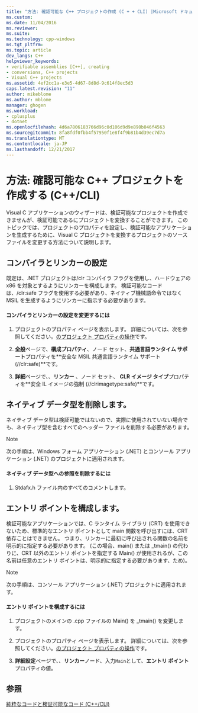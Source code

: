 ```yaml
---
title: "方法: 確認可能な C++ プロジェクトの作成 (C + + CLI) |Microsoft ドキュメント"
ms.custom: 
ms.date: 11/04/2016
ms.reviewer: 
ms.suite: 
ms.technology: cpp-windows
ms.tgt_pltfrm: 
ms.topic: article
dev_langs: C++
helpviewer_keywords:
- verifiable assemblies [C++], creating
- conversions, C++ projects
- Visual C++ projects
ms.assetid: 4ef2cc1a-e3e5-4d67-8d8d-9c614f8ec5d3
caps.latest.revision: "11"
author: mikeblome
ms.author: mblome
manager: ghogen
ms.workload:
- cplusplus
- dotnet
ms.openlocfilehash: 4d6a7806183766d96c0d106d9d9e890b046f4563
ms.sourcegitcommit: 8fa8fdf0fbb4f57950f1e8f4f9b81b4d39ec7d7a
ms.translationtype: MT
ms.contentlocale: ja-JP
ms.lasthandoff: 12/21/2017
---
```

# <a name="how-to-create-verifiable-c-projects-ccli"></a>方法: 確認可能な C++ プロジェクトを作成する (C++/CLI)
Visual C アプリケーションのウィザードは、検証可能なプロジェクトを作成できませんが、検証可能であるにプロジェクトを変換することができます。 このトピックでは、プロジェクトのプロパティを設定し、検証可能なアプリケーションを生成するために、Visual C プロジェクトを変換するプロジェクトのソース ファイルを変更する方法について説明します。  
  
## <a name="compiler-and-linker-settings"></a>コンパイラとリンカーの設定  
 既定は、.NET プロジェクトは/clr コンパイラ フラグを使用し、ハードウェアの x86 を対象とするようにリンカーを構成します。 検証可能なコードは、/clr:safe フラグを使用する必要があり、ネイティブ機械語命令ではなく MSIL を生成するようにリンカーに指示する必要があります。  
  
#### <a name="to-change-the-compiler-and-linker-settings"></a>コンパイラとリンカーの設定を変更するには  
  
1.  プロジェクトのプロパティ ページを表示します。 詳細については、次を参照してください。[のプロジェクト プロパティの操作](../ide/working-with-project-properties.md)です。  
  
2.  **全般**ページで、**構成プロパティ**、ノード セット、**共通言語ランタイム サポート**プロパティを**安全な MSIL 共通言語ランタイム サポート (//clr:safe)**です。  
  
3.  **詳細**ページで、、**リンカー** 、ノード セット、 **CLR イメージ タイプ**プロパティを**安全 IL イメージの強制 (//clrimagetype:safe)**です。  
  
## <a name="removing-native-data-types"></a>ネイティブ データ型を削除します。  
 ネイティブ データ型は検証可能ではないので、実際に使用されていない場合でも、ネイティブ型を含むすべてのヘッダー ファイルを削除する必要があります。  
  
> [!NOTE]
>  次の手順は、Windows フォーム アプリケーション (.NET) とコンソール アプリケーション (.NET) のプロジェクトに適用されます。  
  
#### <a name="to-remove-references-to-native-data-types"></a>ネイティブ データ型への参照を削除するには  
  
1.  Stdafx.h ファイル内のすべてのコメントします。  
  
## <a name="configuring-an-entry-point"></a>エントリ ポイントを構成します。  
 検証可能なアプリケーションでは、C ランタイム ライブラリ (CRT) を使用できないため、標準的なエントリ ポイントとして main 関数を呼び出すには、CRT 依存ことはできません。 つまり、リンカーに最初に呼び出される関数の名前を明示的に指定する必要があります。 (この場合、main() または _tmain() の代わりに、CRT 以外のエントリ ポイントを指定する Main() が使用されるが、この名前は任意のエントリ ポイントは、明示的に指定する必要があります、ため)。  
  
> [!NOTE]
>  次の手順は、コンソール アプリケーション (.NET) プロジェクトに適用されます。  
  
#### <a name="to-configure-an-entry-point"></a>エントリ ポイントを構成するには  
  
1.  プロジェクトのメインの .cpp ファイルの Main() を _tmain() を変更します。  
  
2.  プロジェクトのプロパティ ページを表示します。 詳細については、次を参照してください。[のプロジェクト プロパティの操作](../ide/working-with-project-properties.md)です。  
  
3.  **詳細設定**ページで、、**リンカー**ノード、入力`Main`として、**エントリ ポイント**プロパティの値。  
  
## <a name="see-also"></a>参照  
 [純粋なコードと検証可能なコード (C++/CLI)](../dotnet/pure-and-verifiable-code-cpp-cli.md)